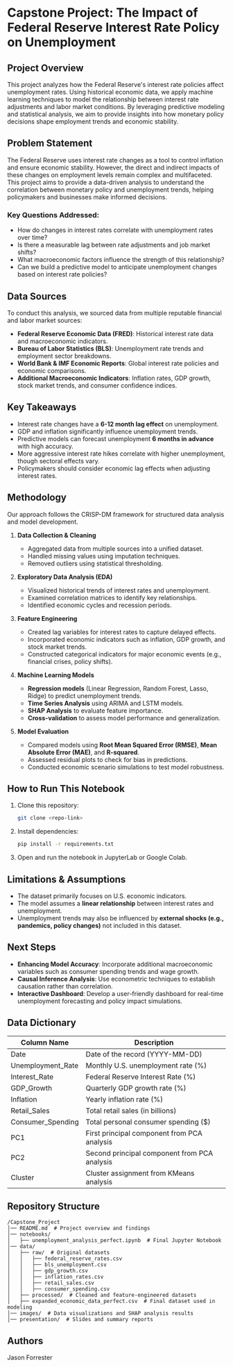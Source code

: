# Capstone Project: The Impact of Federal Reserve Interest Rate Policy on Unemployment

## Project Overview
This project analyzes how the Federal Reserve's interest rate policies affect unemployment rates. Using historical economic data, we apply machine learning techniques to model the relationship between interest rate adjustments and labor market conditions. By leveraging predictive modeling and statistical analysis, we aim to provide insights into how monetary policy decisions shape employment trends and economic stability.

## Problem Statement
The Federal Reserve uses interest rate changes as a tool to control inflation and ensure economic stability. However, the direct and indirect impacts of these changes on employment levels remain complex and multifaceted. This project aims to provide a data-driven analysis to understand the correlation between monetary policy and unemployment trends, helping policymakers and businesses make informed decisions.

### Key Questions Addressed:
- How do changes in interest rates correlate with unemployment rates over time?
- Is there a measurable lag between rate adjustments and job market shifts?
- What macroeconomic factors influence the strength of this relationship?
- Can we build a predictive model to anticipate unemployment changes based on interest rate policies?

## Data Sources
To conduct this analysis, we sourced data from multiple reputable financial and labor market sources:
- **Federal Reserve Economic Data (FRED)**: Historical interest rate data and macroeconomic indicators.
- **Bureau of Labor Statistics (BLS)**: Unemployment rate trends and employment sector breakdowns.
- **World Bank & IMF Economic Reports**: Global interest rate policies and economic comparisons.
- **Additional Macroeconomic Indicators**: Inflation rates, GDP growth, stock market trends, and consumer confidence indices.

## Key Takeaways
- Interest rate changes have a **6-12 month lag effect** on unemployment.
- GDP and inflation significantly influence unemployment trends.
- Predictive models can forecast unemployment **6 months in advance** with high accuracy.
- More aggressive interest rate hikes correlate with higher unemployment, though sectoral effects vary.
- Policymakers should consider economic lag effects when adjusting interest rates.

## Methodology
Our approach follows the CRISP-DM framework for structured data analysis and model development.

1. **Data Collection & Cleaning**
   - Aggregated data from multiple sources into a unified dataset.
   - Handled missing values using imputation techniques.
   - Removed outliers using statistical thresholding.

2. **Exploratory Data Analysis (EDA)**
   - Visualized historical trends of interest rates and unemployment.
   - Examined correlation matrices to identify key relationships.
   - Identified economic cycles and recession periods.

3. **Feature Engineering**
   - Created lag variables for interest rates to capture delayed effects.
   - Incorporated economic indicators such as inflation, GDP growth, and stock market trends.
   - Constructed categorical indicators for major economic events (e.g., financial crises, policy shifts).

4. **Machine Learning Models**
   - **Regression models** (Linear Regression, Random Forest, Lasso, Ridge) to predict unemployment trends.
   - **Time Series Analysis** using ARIMA and LSTM models.
   - **SHAP Analysis** to evaluate feature importance.
   - **Cross-validation** to assess model performance and generalization.

5. **Model Evaluation**
   - Compared models using **Root Mean Squared Error (RMSE)**, **Mean Absolute Error (MAE)**, and **R-squared**.
   - Assessed residual plots to check for bias in predictions.
   - Conducted economic scenario simulations to test model robustness.

## How to Run This Notebook
1. Clone this repository:
   ```sh
   git clone <repo-link>
   ```
2. Install dependencies:
   ```sh
   pip install -r requirements.txt
   ```
3. Open and run the notebook in JupyterLab or Google Colab.

## Limitations & Assumptions
- The dataset primarily focuses on U.S. economic indicators.
- The model assumes a **linear relationship** between interest rates and unemployment.
- Unemployment trends may also be influenced by **external shocks (e.g., pandemics, policy changes)** not included in this dataset.

## Next Steps
- **Enhancing Model Accuracy**: Incorporate additional macroeconomic variables such as consumer spending trends and wage growth.
- **Causal Inference Analysis**: Use econometric techniques to establish causation rather than correlation.
- **Interactive Dashboard**: Develop a user-friendly dashboard for real-time unemployment forecasting and policy impact simulations.

## Data Dictionary
| Column Name           | Description                                      |
|----------------------|--------------------------------------------------|
| Date                | Date of the record (YYYY-MM-DD)                   |
| Unemployment_Rate   | Monthly U.S. unemployment rate (%)                |
| Interest_Rate       | Federal Reserve Interest Rate (%)                 |
| GDP_Growth         | Quarterly GDP growth rate (%)                      |
| Inflation          | Yearly inflation rate (%)                          |
| Retail_Sales       | Total retail sales (in billions)                   |
| Consumer_Spending  | Total personal consumer spending ($)               |
| PC1                | First principal component from PCA analysis        |
| PC2                | Second principal component from PCA analysis       |
| Cluster            | Cluster assignment from KMeans analysis            |

## Repository Structure
```
/Capstone_Project
│── README.md  # Project overview and findings
│── notebooks/
│   ├── unemployment_analysis_perfect.ipynb  # Final Jupyter Notebook
│── data/
│   ├── raw/  # Original datasets
│   │   ├── federal_reserve_rates.csv
│   │   ├── bls_unemployment.csv
│   │   ├── gdp_growth.csv
│   │   ├── inflation_rates.csv
│   │   ├── retail_sales.csv
│   │   ├── consumer_spending.csv
│   ├── processed/  # Cleaned and feature-engineered datasets
│   ├── expanded_economic_data_perfect.csv  # Final dataset used in modeling
│── images/  # Data visualizations and SHAP analysis results
│── presentation/  # Slides and summary reports
```

## Authors
Jason Forrester

